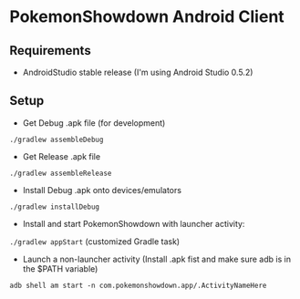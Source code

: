 PokemonShowdown Android Client
===============

## Requirements

* AndroidStudio stable release (I'm using Android Studio 0.5.2)

## Setup

* Get Debug .apk file (for development)

`./gradlew assembleDebug`

* Get Release .apk file 

`./gradlew assembleRelease`

* Install Debug .apk onto devices/emulators

`./gradlew installDebug`

* Install and start PokemonShowdown with launcher activity:

`./gradlew appStart` (customized Gradle task)

* Launch a non-launcher activity (Install .apk fist and make sure adb is in the $PATH variable)

`adb shell am start -n com.pokemonshowdown.app/.ActivityNameHere`
